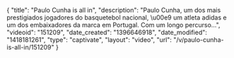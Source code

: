 {
    "title": "Paulo Cunha is all in",
    "description": "Paulo Cunha, um dos mais prestigiados jogadores do basquetebol nacional, \u00e9 um atleta adidas e um dos embaixadores da marca em Portugal. Com um longo percurso...",
    "videoid": "151209",
    "date_created": "1396646918",
    "date_modified": "1418181261",
    "type": "captivate",
    "layout": "video",
    "url": "\/v\/paulo-cunha-is-all-in\/151209"
}